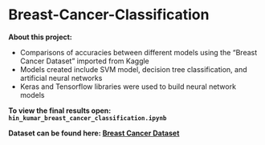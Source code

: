 # Breast-Cancer-Classification

**About this project:**
- Comparisons of accuracies between different models using the “Breast Cancer Dataset” imported from Kaggle
- Models created include SVM model, decision tree classification, and artificial neural networks
- Keras and Tensorflow libraries were used to build neural network models

**To view the final results open:** **`hin_kumar_breast_cancer_classification.ipynb`**

**Dataset can be found here: [Breast Cancer Dataset](https://www.kaggle.com/datasets/yasserh/breast-cancer-dataset?resource=download)**
